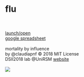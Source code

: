 # flu<br><br>
[launch/open](http://dsii-2018-unirsm.github.io/claudiapnf/flu/flu_02)
<br>
[google spreadsheet](https://docs.google.com/spreadsheets/d/1tYW41gVKEKVLqQqhA9fMm8k5c9b6fuaOfKrtQ0qxrLY/edit#gid=0)
<br>
<br>
mortality by influence<br>
by @claudiapnf © 2018 MIT License<br>
DSII2018 lab @UniRSM [website](http://dsii-2018-unirsm.github.io/)<br>
<br>
![](https://i.imgur.com/Zvdv2og.png)
